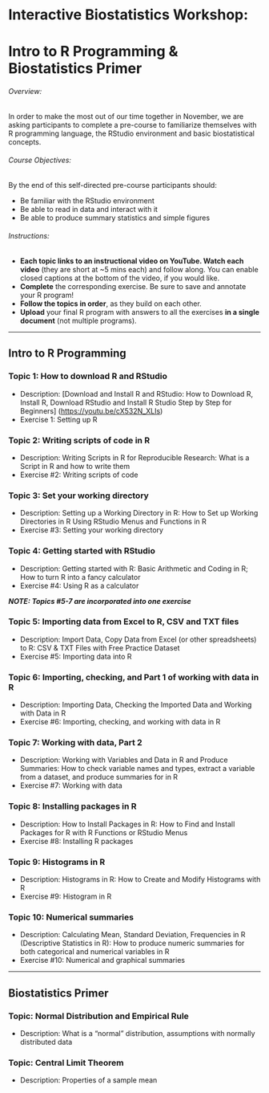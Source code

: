 # Interactive Biostatistics Workshop: 
# Intro to R Programming & Biostatistics Primer

###### Overview: 
In order to make the most out of our time together in November, we are asking participants to complete a pre-course to familiarize themselves with R programming language, the RStudio environment and basic biostatistical concepts.  

###### Course Objectives: 	
By the end of this self-directed pre-course participants should: 
-	Be familiar with the RStudio environment
-	Be able to read in data and interact with it
-	Be able to produce summary statistics and simple figures

###### Instructions:
-	**Each topic links to an instructional video on YouTube. Watch each video** (they are short at ~5 mins each) and follow along. You can enable closed captions at the bottom of the video, if you would like.
-	**Complete** the corresponding exercise. Be sure to save and annotate your R program!
-	**Follow the topics in order**, as they build on each other.
-	**Upload** your final R program with answers to all the exercises **in a single document** (not multiple programs).  

----------------------------------------------------------------------------------------------------------------------------
## Intro to R Programming

### Topic 1: How to download R and RStudio
- Description: [Download and Install R and RStudio: How to Download R, Install R, Download RStudio and Install R Studio Step by Step for Beginners] (https://youtu.be/cX532N_XLIs)	
- Exercise 1: Setting up R

### Topic 2: Writing scripts of code in R
- Description: Writing Scripts in R for Reproducible Research: What is a Script in R and how to write them	
- Exercise #2: Writing scripts of code

### Topic 3: Set your working directory
- Description: Setting up a Working Directory in R: How to Set up Working Directories in R Using RStudio Menus and Functions in R	
- Exercise #3: Setting your working directory

### Topic 4: Getting started with RStudio
- Description: Getting started with R: Basic Arithmetic and Coding in R; How to turn R into a fancy calculator	
- Exercise #4: Using R as a calculator

***NOTE: Topics #5-7 are incorporated into one exercise***

### Topic 5:	Importing data from Excel to R, CSV and TXT files 
- Description: Import Data, Copy Data from Excel (or other spreadsheets) to R: CSV & TXT Files with Free Practice Dataset
- Exercise #5: Importing data into R

### Topic 6: Importing, checking, and Part 1 of working with data in R
- Description: Importing Data, Checking the Imported Data and Working with Data in R	
- Exercise #6: Importing, checking, and working with data in R

### Topic 7: Working with data, Part 2
- Description: Working with Variables and Data in R and Produce Summaries: How to check variable names and types, extract a variable from a dataset, and produce summaries for in R	
- Exercise #7: Working with data

### Topic 8: Installing packages in R
- Description: How to Install Packages in R: How to Find and Install Packages for R with R Functions or RStudio Menus
- Exercise #8: Installing R packages

### Topic 9: Histograms in R 
- Description: Histograms in R: How to Create and Modify Histograms with R	
- Exercise #9: Histogram in R

### Topic 10: Numerical summaries   
- Description: Calculating Mean, Standard Deviation, Frequencies in R (Descriptive Statistics in R): How to produce numeric summaries for both categorical and numerical variables in R
- Exercise #10: Numerical and graphical summaries

---------------------------------------------------------------------------------

## Biostatistics Primer

### Topic: Normal Distribution and Empirical Rule
- Description: What is a “normal” distribution, assumptions with normally distributed data	

### Topic: Central Limit Theorem
- Description: Properties of a sample mean	
